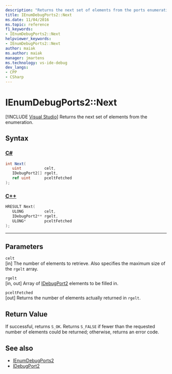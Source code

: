 ```yaml
---
description: "Returns the next set of elements from the ports enumeration."
title: IEnumDebugPorts2::Next
ms.date: 11/04/2016
ms.topic: reference
f1_keywords:
- IEnumDebugPorts2::Next
helpviewer_keywords:
- IEnumDebugPorts2::Next
author: maiak
ms.author: maiak
manager: jmartens
ms.technology: vs-ide-debug
dev_langs:
- CPP
- CSharp
---
```

# IEnumDebugPorts2::Next

 [!INCLUDE [Visual Studio](~/includes/applies-to-version/vs-windows-only.md)]
Returns the next set of elements from the enumeration.

## Syntax

### [C#](#tab/csharp)
```csharp
int Next(
   uint          celt,
   IDebugPort2[] rgelt,
   ref uint      pceltFetched
);
```
### [C++](#tab/cpp)
```cpp
HRESULT Next(
   ULONG         celt,
   IDebugPort2** rgelt,
   ULONG*        pceltFetched
);
```
---

## Parameters
`celt`\
[in] The number of elements to retrieve. Also specifies the maximum size of the `rgelt` array.

`rgelt`\
[in, out] Array of [IDebugPort2](../../../extensibility/debugger/reference/idebugport2.md) elements to be filled in.

`pceltFetched`\
[out] Returns the number of elements actually returned in `rgelt`.

## Return Value
 If successful, returns `S_OK`. Returns `S_FALSE` if fewer than the requested number of elements could be returned; otherwise, returns an error code.

## See also
- [IEnumDebugPorts2](../../../extensibility/debugger/reference/ienumdebugports2.md)
- [IDebugPort2](../../../extensibility/debugger/reference/idebugport2.md)
